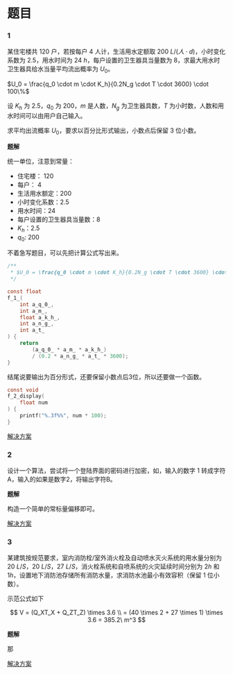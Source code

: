 # 题目

### 1
某住宅楼共 $120$ 户，若按每户 $4$ 人计，生活用水定额取 $200 \ L/(人 \cdot d)$，小时变化系数为 $2.5$，用水时间为 $24 \ h$，每户设置的卫生器具当量数为 $8$，求最大用水时卫生器具给水当量平均流出概率为 $U_0$。

$U_0 = \frac{q_0 \cdot m \cdot K_h}{0.2N_g \cdot T \cdot 3600} \cdot 100\%$

设 $K_h$ 为 $2.5$，$q_0$ 为 $200$，$m$ 是人数，$N_g$ 为卫生器具数，$T$ 为小时数，人数和用水时间可以由用户自己输入。

求平均出流概率 $U_0$，要求以百分比形式输出，小数点后保留 $3$ 位小数。

**题解**

统一单位，注意到常量：

- 住宅楼： $120$
- 每户： $4$
- 生活用水额定：$200$
- 小时变化系数：$2.5$
- 用水时间：$24$
- 每户设置的卫生器具当量数：$8$
- $K_h$：$2.5$
- $q_0$: $200$

不着急写题目，可以先把计算公式写出来。

```c
/**
 * $U_0 = \frac{q_0 \cdot m \cdot K_h}{0.2N_g \cdot T \cdot 3600} \cdot 100\%$
 */

const float
f_1_(
    int a_q_0_,
    int a_m_,
    float a_k_h_,
    int a_n_g_,
    int a_t_
) {
    return 
        (a_q_0_ * a_m_ * a_k_h_) 
        / (0.2 * a_n_g_ * a_t_ * 3600);
}
```

结尾说要输出为百分形式，还要保留小数点后3位，所以还要做一个函数。

```c
const void
f_2_display(
    float num
) {
    printf("%.3f%%", num * 100);
}
```

[解决方案](./2.c)

### 2

设计一个算法，尝试将一个登陆界面的密码进行加密，如，输入的数字 1 转成字符 A，输入的如果是数字2，将输出字符B。

**题解**

构造一个简单的常标量偏移即可。

[解决方案](./3.c)

### 3

某建筑按规范要求，室内消防栓/室外消火栓及自动喷水灭火系统的用水量分别为 $20\ L/S$，$20\ L/S$，$27\ L/S$，消火栓系统和自喷系统的火灾延续时间分别为 $2h$ 和 $1h$，设置地下消防池存储所有消防水量，求消防水池最小有效容积（保留 $1$ 位小数）。

示范公式如下

$$
V = (Q_XT_X + Q_ZT_Z) \times 3.6 \\ 
  = (40 \times 2 + 27 \times 1) \times 3.6 = 385.2\ m^3
$$

**题解**

那

[解决方案](./4.c)
